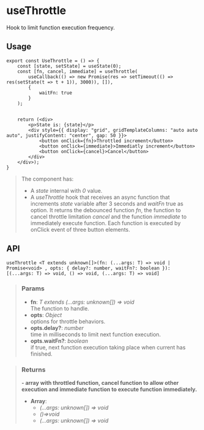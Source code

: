 # useThrottle
Hook to limit function execution frequency.

## Usage

```tsx
export const UseThrottle = () => {
	const [state, setState] = useState(0);
	const [fn, cancel, immediate] = useThrottle(
		useCallback(() => new Promise(res => setTimeout(() => res(setState(t => t + 1)), 3000)), []),
		{
			waitFn: true
		}
	);


	return (<div>
		<p>State is: {state}</p>
		<div style={{ display: "grid", gridTemplateColumns: "auto auto auto", justifyContent: "center", gap: 50 }}>
			<button onClick={fn}>Throttled increment</button>
			<button onClick={immediate}>Immediatly increment</button>
			<button onClick={cancel}>Cancel</button>
		</div>
	</div>);
}
```

> The component has:
> - A _state_ internal with _0_ value.
> - A _useThrottle_ hook that receives an async function that increments _state_ variable after 3 seconds and _waitFn_ true as option. It returns the debounced function _fn_, the function to cancel throttle limitation _cancel_ and the function _immediate_ to immediately execute function. Each function is executed by onClick event of three button elements.


## API

```tsx
useThrottle <T extends unknown[]>(fn: (...args: T) => void | Promise<void> , opts: { delay?: number, waitFn?: boolean }): [(...args: T) => void, () => void, (...args: T) => void] 
```

> ### Params
>
> - __fn__: _T extends (...args: unknown[]) => void_  
The function to handle.
> - __opts__: _Object_  
options for throttle behaviors.
> - __opts.delay?__: _number_  
time in milliseconds to limit next function execution.
> - __opts.waitFn?__: _boolean_  
if true, next function execution taking place when current has finished.
>

> ### Returns
>
> __- array with throttled function, cancel function to allow other execution and immediate function to execute function immediately.__
> - __Array__:  
>     - _(...args: unknown[]) => void_  
>     - _()=>void_  
>     - _(...args: unknown[]) => void_  
>